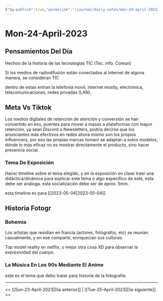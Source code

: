 ```yaml
---
{"dg-publish":true,"permalink":"/journal/daily-notes/mon-24-april-2023/","title":"Mon-24-April-2023","tags":["Daily,"],"noteIcon":"","created":"2023-04-24T10:13:13.629-05:00","updated":"2023-08-07T13:41:14.325-05:00"}
---
```



# Mon-24-April-2023

## Pensamientos Del Día

Hechos de la historia de las tecnologías TIC (Tec. info. Comun) 

Si los medios de radiodifusión están conectados al internet de alguna manera, se consideran TIC 

dentro de estas entran la telefonía movil, internet mostly, electrónica, telecomunicaciones, redes privadas (LAN), 

## Meta Vs Tiktok

Los medios digitales de retención de atención y conversión se han convertido en eso, puentes para mover a masas a plataformas con mayor retención, ya sean Discord o Newsletters, podría decirse que los anunciantes más efectivos en redes ahora mismo son los propios influencers, por eso las propias marcas toman/ se adaptan a estos modelos, dónde lo más eficaz no es mostrar directamente el producto, sino hacer presencia social.

### Tema De Exposición

Hacer timeline sobre el tema elegido, y en la exposición en clase traer una didáctica/dinámica para explicar este tema o algo específico de este, esta debe ser análoga. esta socialización debe ser de aprox. 5min.

esta timeline es para [[2023-05-04\|2023-05-04]]

## Historia Fotogr

### Bohemia

Los artistas que residían en francia (actores, fotógrafos, etc) se reunían casualmente, y en ese compartir, enriquecían sus culturas.

Top model reality en netflix, o mejor otra cosa XD para observar la expresividad del cuerpo.

### La Música En Los 90s Mediante El Anime

este es el tema que debo tratar para historia de la fotografía:

 

- - - 

<< [[Sun-23-April-2023\|Dia anterior]] | [[Tue-25-April-2023\|Dia siguiente]] >>
